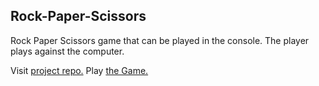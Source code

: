 ## Rock-Paper-Scissors

Rock Paper Scissors game that can be played in the console. 
The player plays against the computer.

Visit [project repo.](https://github.com/monkham21/Rock-Paper-Scissors)
Play [the Game.](https://monkham21.github.io/Rock-Paper-Scissors/game.html)

